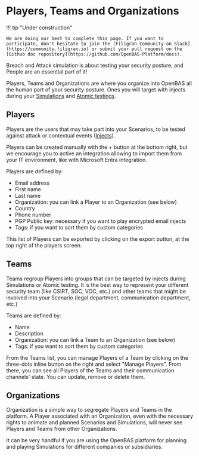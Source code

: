 # Players, Teams and Organizations

!!! tip "Under construction"

    We are doing our best to complete this page. If you want to participate, don't hesitate to join the [Filigran Community on Slack](https://community.filigran.io) or submit your pull request on the [Github doc repository](https://github.com/OpenBAS-Platform/docs).


Breach and Attack simulation is about testing your security posture, and People are an essential part of it!

Players, Teams and Organizations are where you organize  into OpenBAS all the human part of your security posture. Ones you will target with injects during your [Simulations](simulation.md) and [Atomic testings](atomic.md).

## Players

Players are the users that may take part into your Scenarios, to be tested against attack or contextual events ([Injects](injects.md)).

Players can be created manually with the + button at the bottom right, but we encourage you to active an integration allowing to import them from your IT environment, like with Microsoft Entra integration.

Players are defined by:

- Email address
- First name
- Last name
- Organization: you can link a Player to an Organization (see below)
- Country
- Phone number
- PGP Public key: necessary if you want to play encrypted email injects
- Tags: if you want to sort them by custom categories

This list of Players can be exported by clicking on the export button, at the top right of the players screen.

<!-- no screenshot here expect if all Players are fake people -->

## Teams

Teams regroup Players into groups that can be targeted by injects during Simulations or Atomic testing. It is the best way to represent your different security team (like CSIRT, SOC, VOC, etc.) and other teams that might be involved into your Scenario (legal department, communication department, etc.)

Teams are defined by:

- Name
- Description
- Organization: you can link a Team to an Organization (see below)
- Tags: if you want to sort them by custom categories

From the Teams list, you can manage Players of a Team by clicking on the three-dots inline button on the right and select "Manage Players". From there, you can see all Players of the Teams and their communication channels' state. You can update, remove or delete them.

<!-- screenshot of the Teams list  with a Manage Players drawer opened -->

## Organizations

Organization is a simple way to segregate Players and Teams in the platform. A Player associated with an Organization, even with the necessary rights to animate and planned Scenarios and Simulations, will never see Players and Teams from other Organizations.

It can be very handful if you are using the OpenBAS platform for planning and playing Simulations for different companies or subsidiaries.

